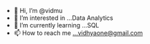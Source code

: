 - 👋 Hi, I’m @vidmu
- 👀 I’m interested in ...Data Analytics
- 🌱 I’m currently learning ...SQL
- 📫 How to reach me ...vidhyaone@gmail.com

<!---
vidmu/vidmu is a ✨ special ✨ repository because its `README.md` (this file) appears on your GitHub profile.
You can click the Preview link to take a look at your changes.
--->

